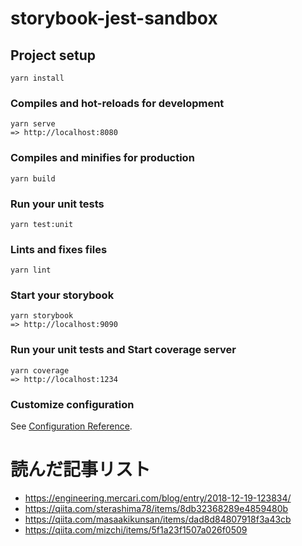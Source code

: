 # storybook-jest-sandbox

## Project setup
```
yarn install
```

### Compiles and hot-reloads for development
```
yarn serve
=> http://localhost:8080
```

### Compiles and minifies for production
```
yarn build
```

### Run your unit tests
```
yarn test:unit
```

### Lints and fixes files
```
yarn lint
```

### Start your storybook
```
yarn storybook
=> http://localhost:9090
```

### Run your unit tests and Start coverage server
```
yarn coverage
=> http://localhost:1234
```

### Customize configuration
See [Configuration Reference](https://cli.vuejs.org/config/).

# 読んだ記事リスト

- https://engineering.mercari.com/blog/entry/2018-12-19-123834/
- https://qiita.com/sterashima78/items/8db32368289e4859480b
- https://qiita.com/masaakikunsan/items/dad8d84807918f3a43cb
- https://qiita.com/mizchi/items/5f1a23f1507a026f0509
